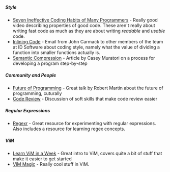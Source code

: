 ---
---
##### Style
* [Seven Ineffective Coding Habits of Many Programmers][habits-yt] -
Really good video describing properties of good code. These aren't really about
writing fast code as much as they are about writing _readable_ and _usable_ code.
* [Inlining Code][inlining-code] - Email from John Carmack to other members of the
team at ID Software about coding style, namely what the value of dividing a
function into smaller functions actually is.
* [Semantic Compression][semantic-compression] - Article by Casey Muratori on a
process for developing a program step-by-step

[habits-yt]: https://www.youtube.com/watch?v=ZsHMHukIlJY
[inlining-code]: http://number-none.com/blow/john_carmack_on_inlined_code.html
[semantic-compression]: https://caseymuratori.com/blog_0015

##### Community and People
* [Future of Programming][future-of-programming] -
Great talk by Robert Martin about the future of programming, cuturally
* [Code Review][code-review-for-humans] - Discussion of soft skills that make
code review easier

[future-of-programming]: https://www.youtube.com/watch?v=ecIWPzGEbFc
[code-review-for-humans]: https://mtlynch.io/human-code-reviews-1/

##### Regular Expressions
* [Regexr](https://regexr.com/) - Great resource for experimenting with regular
expressions. Also includes a resource for learning regex concepts.

##### ViM
*  [Learn ViM in a Week](https://www.youtube.com/watch?v=_NUO4JEtkDw) - Great intro
   to ViM, covers quite a bit of stuff that make it easier to get started
*  [ViM Magic](https://www.youtube.com/watch?v=5r6yzFEXajQ) - Really cool stuff
   in ViM.

